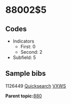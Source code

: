 # 88002$5

## Codes

-   Indicators
    -   First: 0
    -   Second: 2
-   Subfield: 5

## Sample bibs

1126449 [Quicksearch](https://search.library.yale.edu/catalog/1126449) [VXWS](http://prodorbis.library.yale.edu:7014/vxws/GetHoldingsService?bibId=1126449)

**Parent topic:**[880](../../tags/880/880.md)

